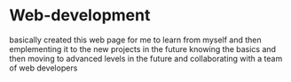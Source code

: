 # Web-development
basically created this web page for me to learn from myself and then emplementing it to 
the new projects in the future
knowing the basics and then moving to advanced levels in the future and 
collaborating with a team of web developers 
